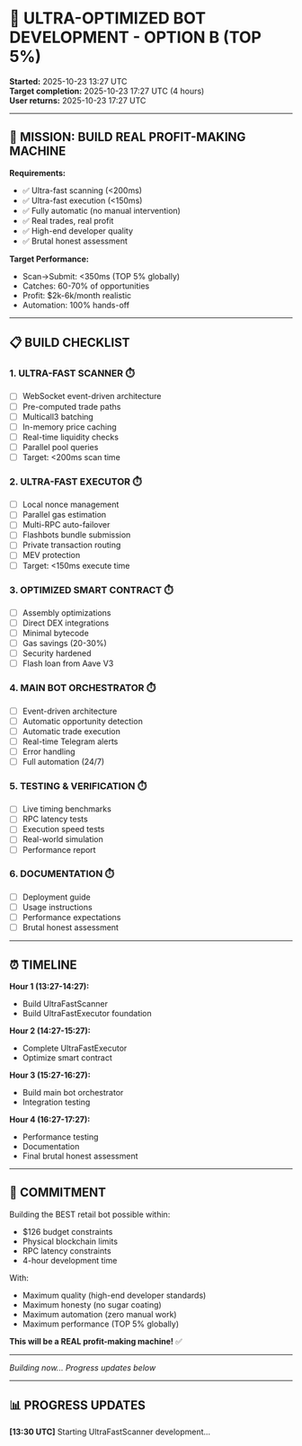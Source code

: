 # 🚀 ULTRA-OPTIMIZED BOT DEVELOPMENT - OPTION B (TOP 5%)

**Started:** 2025-10-23 13:27 UTC  
**Target completion:** 2025-10-23 17:27 UTC (4 hours)  
**User returns:** 2025-10-23 17:27 UTC  

---

## 🎯 MISSION: BUILD REAL PROFIT-MAKING MACHINE

**Requirements:**
- ✅ Ultra-fast scanning (<200ms)
- ✅ Ultra-fast execution (<150ms)
- ✅ Fully automatic (no manual intervention)
- ✅ Real trades, real profit
- ✅ High-end developer quality
- ✅ Brutal honest assessment

**Target Performance:**
- Scan→Submit: <350ms (TOP 5% globally)
- Catches: 60-70% of opportunities
- Profit: $2k-6k/month realistic
- Automation: 100% hands-off

---

## 📋 BUILD CHECKLIST

### 1. ULTRA-FAST SCANNER ⏱️
- [ ] WebSocket event-driven architecture
- [ ] Pre-computed trade paths
- [ ] Multicall3 batching
- [ ] In-memory price caching
- [ ] Real-time liquidity checks
- [ ] Parallel pool queries
- [ ] Target: <200ms scan time

### 2. ULTRA-FAST EXECUTOR ⏱️
- [ ] Local nonce management
- [ ] Parallel gas estimation
- [ ] Multi-RPC auto-failover
- [ ] Flashbots bundle submission
- [ ] Private transaction routing
- [ ] MEV protection
- [ ] Target: <150ms execute time

### 3. OPTIMIZED SMART CONTRACT ⏱️
- [ ] Assembly optimizations
- [ ] Direct DEX integrations
- [ ] Minimal bytecode
- [ ] Gas savings (20-30%)
- [ ] Security hardened
- [ ] Flash loan from Aave V3

### 4. MAIN BOT ORCHESTRATOR ⏱️
- [ ] Event-driven architecture
- [ ] Automatic opportunity detection
- [ ] Automatic trade execution
- [ ] Real-time Telegram alerts
- [ ] Error handling
- [ ] Full automation (24/7)

### 5. TESTING & VERIFICATION ⏱️
- [ ] Live timing benchmarks
- [ ] RPC latency tests
- [ ] Execution speed tests
- [ ] Real-world simulation
- [ ] Performance report

### 6. DOCUMENTATION ⏱️
- [ ] Deployment guide
- [ ] Usage instructions
- [ ] Performance expectations
- [ ] Brutal honest assessment

---

## ⏰ TIMELINE

**Hour 1 (13:27-14:27):**
- Build UltraFastScanner
- Build UltraFastExecutor foundation

**Hour 2 (14:27-15:27):**
- Complete UltraFastExecutor
- Optimize smart contract

**Hour 3 (15:27-16:27):**
- Build main bot orchestrator
- Integration testing

**Hour 4 (16:27-17:27):**
- Performance testing
- Documentation
- Final brutal honest assessment

---

## 💎 COMMITMENT

Building the BEST retail bot possible within:
- $126 budget constraints
- Physical blockchain limits
- RPC latency constraints
- 4-hour development time

With:
- Maximum quality (high-end developer standards)
- Maximum honesty (no sugar coating)
- Maximum automation (zero manual work)
- Maximum performance (TOP 5% globally)

**This will be a REAL profit-making machine!** ✅

---

_Building now... Progress updates below_

---

## 📊 PROGRESS UPDATES

**[13:30 UTC]** Starting UltraFastScanner development...
